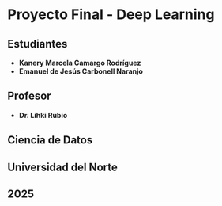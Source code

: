 # **Proyecto Final - Deep Learning**

## **Estudiantes**
- **Kanery Marcela Camargo Rodríguez**
- **Emanuel de Jesús Carbonell Naranjo**

## **Profesor**
- **Dr. Lihki Rubio**

## **Ciencia de Datos**
## **Universidad del Norte**
## **2025**
